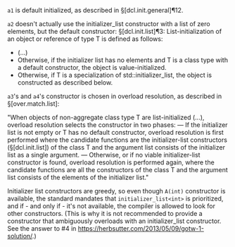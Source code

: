 `a1` is default initialized, as described in §[dcl.init.general]¶12.

`a2` doesn't actually use the initializer_list constructor with a list of zero elements, but the default constructor:
§[dcl.init.list]¶3:
List-initialization of an object or reference of type T is defined as follows:
- (...)
- Otherwise, if the initializer list has no elements and T is a class type with a default constructor, the object is value-initialized.
- Otherwise, if T is a specialization of std::initializer_list<E>, the object is constructed as described below.

`a3`'s and `a4`'s constructor is chosen in overload resolution, as described in §[over.match.list]:

"When objects of non-aggregate class type T are list-initialized (...), overload resolution selects the constructor in two phases:
— If the initializer list is not empty or T has no default constructor, overload resolution is first performed where the candidate functions are the initializer-list constructors (§[dcl.init.list]) of the class T and the argument list consists of the initializer list as a single argument.
— Otherwise, or if no viable initializer-list constructor is found, overload resolution is performed again, where the candidate functions are all the constructors of the class T and the argument list consists of the elements of the initializer list."

Initializer list constructors are greedy, so even though `A(int)` constructor is available, the standard mandates that `initializer_list<int>` is prioritized, and if - and only if - it's not available, the compiler is allowed to look for other constructors. (This is why it is not recommended to provide a constructor that ambiguously overloads with an initializer_list constructor. See the answer to #4 in <https://herbsutter.com/2013/05/09/gotw-1-solution/>.)